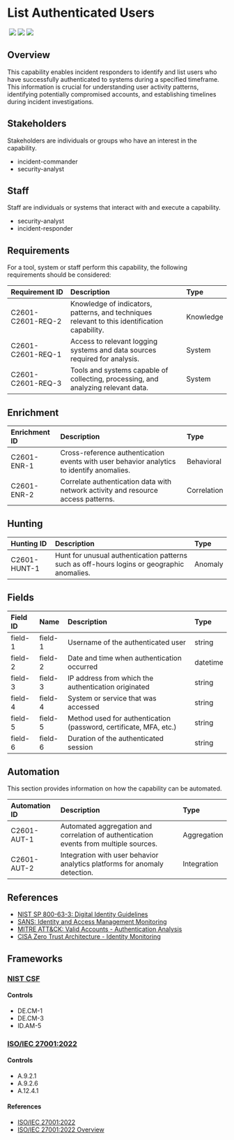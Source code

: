 # List Authenticated Users
&nbsp;![](https://img.shields.io/badge/ID-C2601-blue)&nbsp;![](https://img.shields.io/badge/Phase-Identification_%28P0002%29-blue)&nbsp;![](https://img.shields.io/badge/Category-Identity-blue)
## Overview
This capability enables incident responders to identify and list users who have successfully authenticated to systems during a specified timeframe. This information is crucial for understanding user activity patterns, identifying potentially compromised accounts, and establishing timelines during incident investigations.

## Stakeholders
Stakeholders are individuals or groups who have an interest in the capability.

- incident-commander
- security-analyst

## Staff
Staff are individuals or systems that interact with and execute a capability.

- security-analyst
- incident-responder

## Requirements
For a tool, system or staff perform this capability, the following requirements should be considered:

| Requirement ID | Description | Type |
| :--- | :--- | :--- |
| C2601-C2601-REQ-2 | Knowledge of indicators, patterns, and techniques relevant to this identification capability. | Knowledge|
| C2601-C2601-REQ-1 | Access to relevant logging systems and data sources required for analysis. | System|
| C2601-C2601-REQ-3 | Tools and systems capable of collecting, processing, and analyzing relevant data. | System|

## Enrichment
| Enrichment ID | Description | Type |
| :--- | :--- | :--- |
| C2601-ENR-1 | Cross-reference authentication events with user behavior analytics to identify anomalies. | Behavioral |
| C2601-ENR-2 | Correlate authentication data with network activity and resource access patterns. | Correlation |

## Hunting
| Hunting ID | Description | Type |
| :--- | :--- | :--- |
| C2601-HUNT-1 | Hunt for unusual authentication patterns such as off-hours logins or geographic anomalies. | Anomaly |

## Fields
| Field ID | Name | Description | Type |
| :--- | :--- | :--- | :--- |
| field-1 | field-1 | Username of the authenticated user | string |
| field-2 | field-2 | Date and time when authentication occurred | datetime |
| field-3 | field-3 | IP address from which the authentication originated | string |
| field-4 | field-4 | System or service that was accessed | string |
| field-5 | field-5 | Method used for authentication (password, certificate, MFA, etc.) | string |
| field-6 | field-6 | Duration of the authenticated session | string |

## Automation
This section provides information on how the capability can be automated.

| Automation ID | Description | Type |
| :--- | :--- | :--- |
| C2601-AUT-1 | Automated aggregation and correlation of authentication events from multiple sources. | Aggregation |
| C2601-AUT-2 | Integration with user behavior analytics platforms for anomaly detection. | Integration |

## References

- [NIST SP 800-63-3: Digital Identity Guidelines](https://csrc.nist.gov/publications/detail/sp/800-63/3/final)
- [SANS: Identity and Access Management Monitoring](https://www.sans.org/white-papers/36287/)
- [MITRE ATT&CK: Valid Accounts - Authentication Analysis](https://attack.mitre.org/techniques/T1078/)
- [CISA Zero Trust Architecture - Identity Monitoring](https://www.cisa.gov/sites/default/files/publications/CISA_Insights_Implementing_a_Zero_Trust_Architecture.pdf)
## Frameworks
### [NIST CSF](../frameworks/F0003.md)

#### Controls

- DE.CM-1 
- DE.CM-3 
- ID.AM-5 

### [ISO/IEC 27001:2022](../frameworks/F0002.md)

#### Controls

- A.9.2.1 
- A.9.2.6 
- A.12.4.1 

#### References

- [ISO/IEC 27001:2022](https://www.iso.org/standard/82875.html)
- [ISO/IEC 27001:2022 Overview](https://www.iso.org/isoiec-27001-information-security.html)